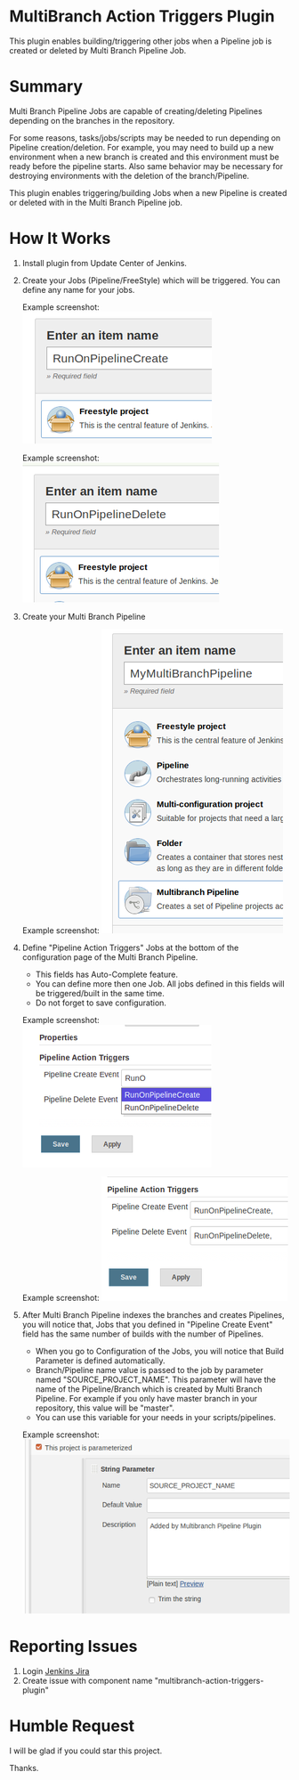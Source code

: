 MultiBranch Action Triggers Plugin
==================================

This plugin enables building/triggering other jobs when a Pipeline job is created or deleted by Multi Branch Pipeline Job.

Summary
=======
Multi Branch Pipeline Jobs are capable of creating/deleting Pipelines depending on the branches in the repository.

For some reasons, tasks/jobs/scripts may be needed to run depending on Pipeline creation/deletion. For example,
you may need to build up a new environment when a new branch is created and this environment must be ready before
the pipeline starts. Also same behavior may be necessary for destroying environments with the deletion of the branch/Pipeline.

This plugin enables triggering/building Jobs when a new Pipeline is created or deleted with in the Multi Branch Pipeline job.


How It Works
============
1. Install plugin from Update Center of Jenkins.

2. Create your Jobs (Pipeline/FreeStyle) which will be triggered. You can define any name for your jobs.

   Example screenshot:
   ![1](./images/matp1.png)
   
   Example screenshot:
   ![2](./images/matp2.png)

3. Create your Multi Branch Pipeline 

    Example screenshot:
    ![3](./images/matp3.png)

4. Define "Pipeline Action Triggers" Jobs at the bottom of the configuration page of the Multi Branch Pipeline.
    - This fields has Auto-Complete feature.
    - You can define more then one Job. All jobs defined in this fields will be triggered/built in the same time.
    - Do not forget to save configuration.
    
    Example screenshot:
    ![4](./images/matp4.png)
    
    Example screenshot:
    ![5](./images/matp5.png)

5. After Multi Branch Pipeline indexes the branches and creates Pipelines, you will notice that, Jobs that you defined
in "Pipeline Create Event" field has the same number of builds with the number of Pipelines. 
    - When you go to Configuration of the Jobs, you will notice that Build Parameter is defined automatically. 
    - Branch/Pipeline name value is passed to the job by parameter named "SOURCE_PROJECT_NAME". This parameter will have the
    name of the Pipeline/Branch which is created by Multi Branch Pipeline. For example if you only have master branch
    in your repository, this value will be "master".
    - You can use this variable for your needs in your scripts/pipelines.
    
    Example screenshot:
    ![6](./images/matp6.png)
    
Reporting Issues
======
1. Login [Jenkins Jira](https://issues.jenkins-ci.org/secure/Dashboard.jspa) 
2. Create issue with component name "multibranch-action-triggers-plugin"

Humble Request
=================
I will be glad if you could star this project. 

Thanks.